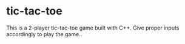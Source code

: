 # tic-tac-toe
This is a 2-player tic-tac-toe game built with C++. Give proper inputs accordingly to play the game..
